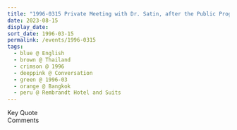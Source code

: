 ```yaml
---
title: "1996-0315 Private Meeting with Dr. Satin, after the Public Program in which He Gave the Introduction, Rembrandt Hotel and Suits, 19 Sukhumvit Soi 18, Khlong Toei, Bangkok, Thailand"
date: 2023-08-15
display_date: 
sort_date: 1996-03-15
permalink: /events/1996-0315
tags:
  - blue @ English
  - brown @ Thailand
  - crimson @ 1996
  - deeppink @ Conversation
  - green @ 1996-03 
  - orange @ Bangkok
  - peru @ Rembrandt Hotel and Suits
---
```


<wave-list>
  <list-title color="green" width="75">Key Quote</list-title>
  <list-item color="BlanchedAlmond"  width="200"></list-item>
  <list-item color="Lavender"></list-item>
  <list-item color="BlanchedAlmond"></list-item>
</wave-list>

<br>

<wave-list>
  <list-title color="green" width="75">Comments</list-title>
  <list-item color="BlanchedAlmond"  width="200"></list-item>
  <list-item color="Lavender"></list-item>
  <list-item color="BlanchedAlmond"></list-item>
</wave-list>